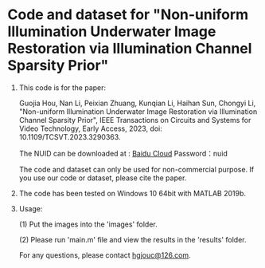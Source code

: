 # Code and dataset for "Non-uniform Illumination Underwater Image Restoration via Illumination Channel Sparsity Prior"

1. This code is for the paper: 

   Guojia Hou, Nan Li, Peixian Zhuang, Kunqian Li, Haihan Sun, Chongyi Li, "Non-uniform Illumination Underwater Image Restoration via Illumination Channel Sparsity Prior", IEEE Transactions on Circuits and Systems for Video Technology, Early Access, 2023, doi: 10.1109/TCSVT.2023.3290363.

   The NUID can be downloaded at : [Baidu Cloud](https://pan.baidu.com/s/1HFOcOrIzLfmf9KpgN7DyyQ)  Password：nuid
   
   The code and dataset can only be used for non-commercial purpose. If you use our code or dataset, please cite the paper.

3. The code has been tested on Windows 10 64bit with MATLAB 2019b. 

4. Usage:

   (1) Put the images into the 'images' folder.

   (2) Please run 'main.m' file and view the results in the 'results' folder.
   
   For any questions, please contact hgjouc@126.com.
